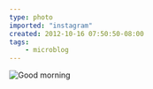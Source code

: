 ```yaml
---
type: photo
imported: "instagram"
created: 2012-10-16 07:50:50-08:00
tags:
    - microblog
---
```

![Good morning](/media/images/photos/2012/10/68e6640c35c9d7b44281bc55cbd97eaf.jpg)


